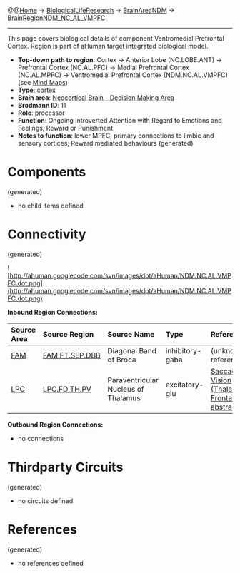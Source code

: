 @@[Home](Home.md) -> [BiologicalLifeResearch](BiologicalLifeResearch.md) -> [BrainAreaNDM](BrainAreaNDM.md) -> [BrainRegionNDM\_NC\_AL\_VMPFC](BrainRegionNDM_NC_AL_VMPFC.md)

---


This page covers biological details of component Ventromedial Prefrontal Cortex.
Region is part of aHuman target integrated biological model.

  * **Top-down path to region**: Cortex -> Anterior Lobe (NC.LOBE.ANT) -> Prefrontal Cortex (NC.AL.PFC) -> Medial Prefrontal Cortex (NC.AL.MPFC) -> Ventromedial Prefrontal Cortex (NDM.NC.AL.VMPFC) (see [Mind Maps](OverallMindMaps.md))
  * **Type**: cortex
  * **Brain area**: [Neocortical Brain - Decision Making Area](BrainAreaNDM.md)
  * **Brodmann ID**: 11
  * **Role**: processor
  * **Function**: Ongoing Introverted Attention with Regard to Emotions and Feelings, Reward or Punishment
  * **Notes to function**: lower MPFC, primary connections to limbic and sensory cortices; Reward mediated behaviours
(generated)
# Components #
(generated)


  * no child items defined

# Connectivity #
(generated)


![http://ahuman.googlecode.com/svn/images/dot/aHuman/NDM.NC.AL.VMPFC.dot.png](http://ahuman.googlecode.com/svn/images/dot/aHuman/NDM.NC.AL.VMPFC.dot.png)

**Inbound Region Connections:**

| **Source Area** | **Source Region** | **Source Name** | **Type** | **Reference** |
|:----------------|:------------------|:----------------|:---------|:--------------|
| [FAM](BrainAreaFAM.md) | [FAM.FT.SEP.DBB](BrainRegionFAM_FT_SEP_DBB.md) | Diagonal Band of Broca | inhibitory-gaba | (unknown reference) |
| [LPC](BrainAreaLPC.md) | [LPC.FD.TH.PV](BrainRegionLPC_FD_TH_PV.md) | Paraventricular Nucleus of Thalamus | excitatory-glu | [Saccadic Vision (Thalamus -> FrontalCortex, abstract)](http://www.nature.com/nrn/journal/v5/n3/box/nrn1345_BX1.html) |

**Outbound Region Connections:**
  * no connections

# Thirdparty Circuits #
(generated)

  * no circuits defined

# References #
(generated)

  * no references defined
